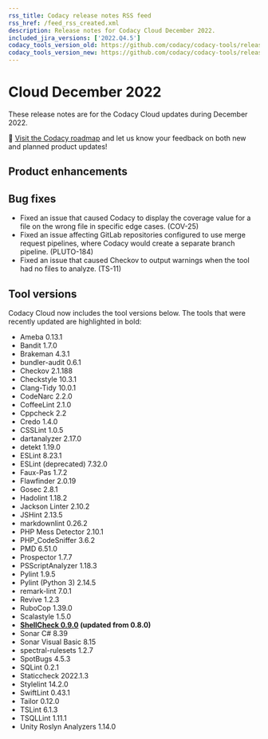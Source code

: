 ```yaml
---
rss_title: Codacy release notes RSS feed
rss_href: /feed_rss_created.xml
description: Release notes for Codacy Cloud December 2022.
included_jira_versions: ['2022.Q4.5']
codacy_tools_version_old: https://github.com/codacy/codacy-tools/releases/tag/6.6.5
codacy_tools_version_new: https://github.com/codacy/codacy-tools/releases/tag/6.7.36
---
```


# Cloud December 2022

These release notes are for the Codacy Cloud updates during December 2022.

📢 [Visit the Codacy roadmap](https://roadmap.codacy.com) and <span class="skip-vale">let us know</span> your feedback on both new and planned product updates!

<!--TODO Check these issues manually

Jira issues without release notes

Epics:
-   https://codacy.atlassian.net/browse/IO-152
Bugs and Community Issues:
-   https://codacy.atlassian.net/browse/IO-333?focusedCommentId=53255
-->

## Product enhancements

## Bug fixes

-   Fixed an issue that caused Codacy to display the coverage value for a file on the wrong file in specific edge cases. (COV-25)
-   Fixed an issue affecting GitLab repositories configured to use merge request pipelines, where Codacy would create a separate branch pipeline. (PLUTO-184)
-   Fixed an issue that caused Checkov to output warnings when the tool had no files to analyze. (TS-11)

## Tool versions

Codacy Cloud now includes the tool versions below. The tools that were recently updated are highlighted in bold:

-   Ameba 0.13.1
-   Bandit 1.7.0
-   Brakeman 4.3.1
-   bundler-audit 0.6.1
-   Checkov 2.1.188
-   Checkstyle 10.3.1
-   Clang-Tidy 10.0.1
-   CodeNarc 2.2.0
-   CoffeeLint 2.1.0
-   Cppcheck 2.2
-   Credo 1.4.0
-   CSSLint 1.0.5
-   dartanalyzer 2.17.0
-   detekt 1.19.0
-   ESLint 8.23.1
-   ESLint (deprecated) 7.32.0
-   Faux-Pas 1.7.2
-   Flawfinder 2.0.19
-   Gosec 2.8.1
-   Hadolint 1.18.2
-   Jackson Linter 2.10.2
-   JSHint 2.13.5
-   markdownlint 0.26.2
-   PHP Mess Detector 2.10.1
-   PHP_CodeSniffer 3.6.2
-   PMD 6.51.0
-   Prospector 1.7.7
-   PSScriptAnalyzer 1.18.3
-   Pylint 1.9.5
-   Pylint (Python 3) 2.14.5
-   remark-lint 7.0.1
-   Revive 1.2.3
-   RuboCop 1.39.0
-   Scalastyle 1.5.0
-   **[ShellCheck 0.9.0](https://github.com/koalaman/shellcheck/blob/master/CHANGELOG.md#v090---2022-12-12) (updated from 0.8.0)**
-   Sonar C# 8.39
-   Sonar Visual Basic 8.15
-   spectral-rulesets 1.2.7
-   SpotBugs 4.5.3
-   SQLint 0.2.1
-   Staticcheck 2022.1.3
-   Stylelint 14.2.0
-   SwiftLint 0.43.1
-   Tailor 0.12.0
-   TSLint 6.1.3
-   TSQLLint 1.11.1
-   Unity Roslyn Analyzers 1.14.0
